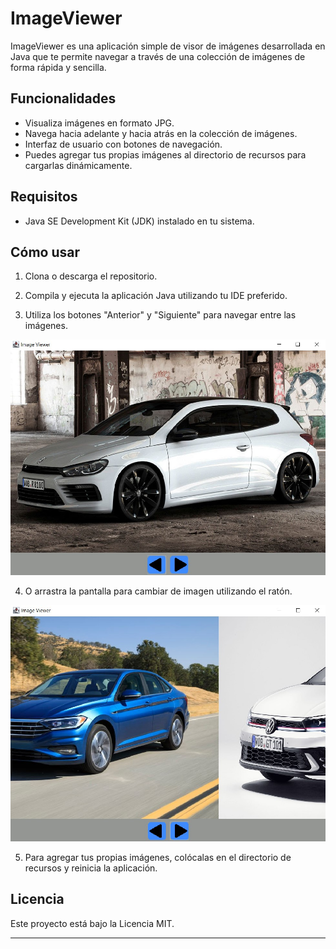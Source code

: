 # ImageViewer

ImageViewer es una aplicación simple de visor de imágenes desarrollada en Java que te permite navegar a través de una colección de imágenes de forma rápida y sencilla.

## Funcionalidades

- Visualiza imágenes en formato JPG.
- Navega hacia adelante y hacia atrás en la colección de imágenes.
- Interfaz de usuario con botones de navegación.
- Puedes agregar tus propias imágenes al directorio de recursos para cargarlas dinámicamente.

## Requisitos

- Java SE Development Kit (JDK) instalado en tu sistema.

## Cómo usar

1. Clona o descarga el repositorio.

2. Compila y ejecuta la aplicación Java utilizando tu IDE preferido.

3. Utiliza los botones "Anterior" y "Siguiente" para navegar entre las imágenes.

![Interfaz 1](/assets/demo1.jpg)

4. O arrastra la pantalla para cambiar de imagen utilizando el ratón.

![Interfaz 2](/assets/demo2.jpg)

5. Para agregar tus propias imágenes, colócalas en el directorio de recursos y reinicia la aplicación.






## Licencia

Este proyecto está bajo la Licencia MIT. 

---
